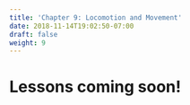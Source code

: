 ```yaml
---
title: 'Chapter 9: Locomotion and Movement'
date: 2018-11-14T19:02:50-07:00
draft: false
weight: 9
---
```


# Lessons coming soon!

